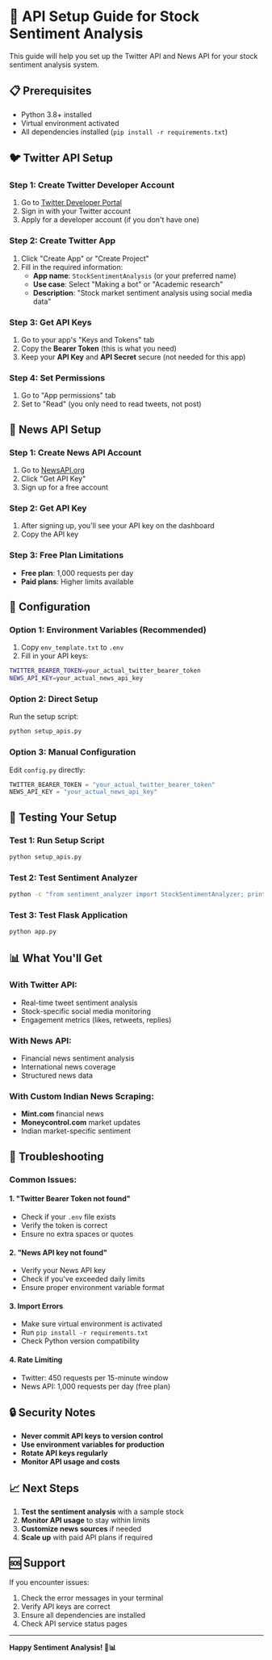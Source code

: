 # 🚀 API Setup Guide for Stock Sentiment Analysis

This guide will help you set up the Twitter API and News API for your stock sentiment analysis system.

## 📋 Prerequisites

- Python 3.8+ installed
- Virtual environment activated
- All dependencies installed (`pip install -r requirements.txt`)

## 🐦 Twitter API Setup

### Step 1: Create Twitter Developer Account
1. Go to [Twitter Developer Portal](https://developer.twitter.com/en/portal/dashboard)
2. Sign in with your Twitter account
3. Apply for a developer account (if you don't have one)

### Step 2: Create Twitter App
1. Click "Create App" or "Create Project"
2. Fill in the required information:
   - **App name**: `StockSentimentAnalysis` (or your preferred name)
   - **Use case**: Select "Making a bot" or "Academic research"
   - **Description**: "Stock market sentiment analysis using social media data"

### Step 3: Get API Keys
1. Go to your app's "Keys and Tokens" tab
2. Copy the **Bearer Token** (this is what you need)
3. Keep your **API Key** and **API Secret** secure (not needed for this app)

### Step 4: Set Permissions
1. Go to "App permissions" tab
2. Set to "Read" (you only need to read tweets, not post)

## 📰 News API Setup

### Step 1: Create News API Account
1. Go to [NewsAPI.org](https://newsapi.org/)
2. Click "Get API Key"
3. Sign up for a free account

### Step 2: Get API Key
1. After signing up, you'll see your API key on the dashboard
2. Copy the API key

### Step 3: Free Plan Limitations
- **Free plan**: 1,000 requests per day
- **Paid plans**: Higher limits available

## 🔧 Configuration

### Option 1: Environment Variables (Recommended)
1. Copy `env_template.txt` to `.env`
2. Fill in your API keys:
```bash
TWITTER_BEARER_TOKEN=your_actual_twitter_bearer_token
NEWS_API_KEY=your_actual_news_api_key
```

### Option 2: Direct Setup
Run the setup script:
```bash
python setup_apis.py
```

### Option 3: Manual Configuration
Edit `config.py` directly:
```python
TWITTER_BEARER_TOKEN = "your_actual_twitter_bearer_token"
NEWS_API_KEY = "your_actual_news_api_key"
```

## 🧪 Testing Your Setup

### Test 1: Run Setup Script
```bash
python setup_apis.py
```

### Test 2: Test Sentiment Analyzer
```bash
python -c "from sentiment_analyzer import StockSentimentAnalyzer; print('✅ Import successful')"
```

### Test 3: Test Flask Application
```bash
python app.py
```

## 📊 What You'll Get

### With Twitter API:
- Real-time tweet sentiment analysis
- Stock-specific social media monitoring
- Engagement metrics (likes, retweets, replies)

### With News API:
- Financial news sentiment analysis
- International news coverage
- Structured news data

### With Custom Indian News Scraping:
- **Mint.com** financial news
- **Moneycontrol.com** market updates
- Indian market-specific sentiment

## 🚨 Troubleshooting

### Common Issues:

#### 1. "Twitter Bearer Token not found"
- Check if your `.env` file exists
- Verify the token is correct
- Ensure no extra spaces or quotes

#### 2. "News API key not found"
- Verify your News API key
- Check if you've exceeded daily limits
- Ensure proper environment variable format

#### 3. Import Errors
- Make sure virtual environment is activated
- Run `pip install -r requirements.txt`
- Check Python version compatibility

#### 4. Rate Limiting
- Twitter: 450 requests per 15-minute window
- News API: 1,000 requests per day (free plan)

## 🔒 Security Notes

- **Never commit API keys to version control**
- **Use environment variables for production**
- **Rotate API keys regularly**
- **Monitor API usage and costs**

## 📈 Next Steps

1. **Test the sentiment analysis** with a sample stock
2. **Monitor API usage** to stay within limits
3. **Customize news sources** if needed
4. **Scale up** with paid API plans if required

## 🆘 Support

If you encounter issues:
1. Check the error messages in your terminal
2. Verify API keys are correct
3. Ensure all dependencies are installed
4. Check API service status pages

---

**Happy Sentiment Analysis! 🎯📊**
